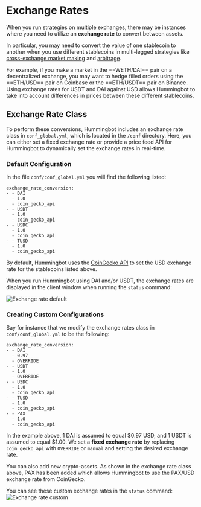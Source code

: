 # Exchange Rates

When you run strategies on multiple exchanges, there may be instances where you need to utilize an **exchange rate** to convert between assets.

In particular, you may need to convert the value of one stablecoin to another when you use different stablecoins in multi-legged strategies like [cross-exchange market making](/strategies/cross-exchange-market-making) and [arbitrage](/strategies/arbitrage).

For example, if you make a market in the ==WETH/DAI== pair on a decentralized exchange, you may want to hedge filled orders using the ==ETH/USD== pair on Coinbase or the ==ETH/USDT== pair on Binance. Using exchange rates for USDT and DAI against USD allows Hummingbot to take into account differences in prices between these different stablecoins.

## Exchange Rate Class

To perform these conversions, Hummingbot includes an exchange rate class in `conf_global.yml`, which is located in the `/conf` directory. Here, you can either set a fixed exchange rate or provide a price feed API for Hummingbot to dynamically set the exchange rates in real-time.

### Default Configuration

In the file `conf/conf_global.yml` you will find the following listed:
```
exchange_rate_conversion:
- - DAI
  - 1.0
  - coin_gecko_api
- - USDT
  - 1.0
  - coin_gecko_api
- - USDC
  - 1.0
  - coin_gecko_api
- - TUSD
  - 1.0
  - coin_gecko_api
```
By default, Hummingbot uses the [CoinGecko API](https://www.coingecko.com/en/api) to set the USD exchange rate for the stablecoins listed above.

When you run Hummingbot using DAI and/or USDT, the exchange rates are displayed in the client window when running the `status` command:

![Exchange rate default](/assets/img/exchange-rate-default.png)

### Creating Custom Configurations

Say for instance that we modify the exchange rates class in `conf/conf_global.yml` to be the following:

```
exchange_rate_conversion:
- - DAI
  - 0.97
  - OVERRIDE
- - USDT
  - 1.0
  - OVERRIDE
- - USDC
  - 1.0
  - coin_gecko_api
- - TUSD
  - 1.0
  - coin_gecko_api
- - PAX
  - 1.0
  - coin_gecko_api
```

In the example above, 1 DAI is assumed to equal $0.97 USD, and 1 USDT is assumed to equal $1.00. We set a **fixed exchange rate** by replacing `coin_gecko_api` with `OVERRIDE` or `manual` and setting the desired exchange rate.

You can also add new crypto-assets. As shown in the exchange rate class above, PAX has been added which allows Hummingbot to use the PAX/USD exchange rate from CoinGecko.

You can see these custom exchange rates in the `status` command:
![Exchange rate custom](/assets/img/exchange-rate-custom.png)
